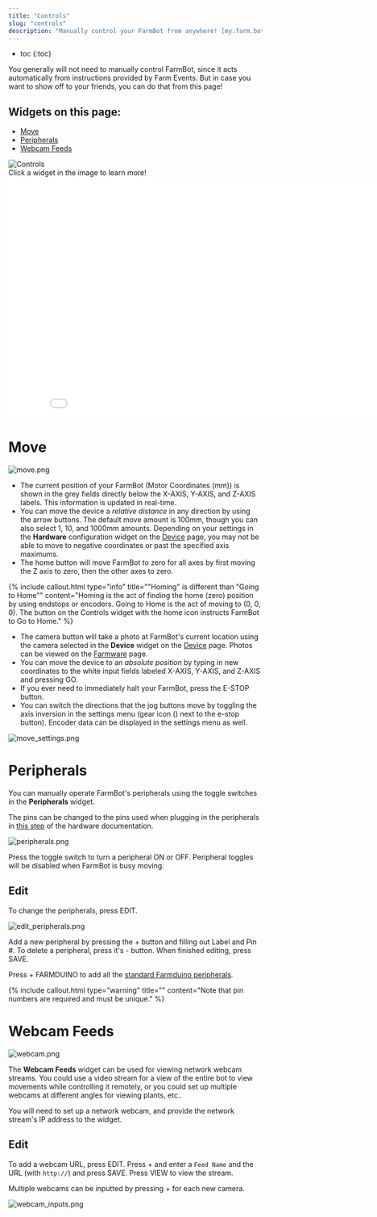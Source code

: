 ```yaml
---
title: "Controls"
slug: "controls"
description: "Manually control your FarmBot from anywhere! [my.farm.bot/app/controls](https://my.farm.bot/app/controls)"
---
```


* toc
{:toc}

You generally will not need to manually control FarmBot, since it acts automatically from instructions provided by Farm Events. But in case you want to show off to your friends, you can do that from this page!

## Widgets on this page:
 * [Move](#move)
 * [Peripherals](#peripherals)
 * [Webcam Feeds](#webcam-feeds)

<div class="nav-image">
  <img class="nav-image" src="_images/controls.png" alt="Controls" />
  <a href="#move" style="top: 12.33%; left: 10.52%; width: 38.01%; height: 50.23%;"></a>
  <a href="#peripherals" style="top: 66.94%; left: 10.59%; width: 38.01%; height: 30.30%;"></a>
  <a href="#webcam-feeds" style="top: 12.33%; left: 51.40%; width: 46.03%; height: 55.41%;"></a>
</div>
<figcaption class="caption">Click a widget in the image to learn more!</figcaption>



<iframe class="embedly-embed" src="//cdn.embedly.com/widgets/media.html?src=https%3A%2F%2Fwww.youtube.com%2Fembed%2Fvideoseries%3Flist%3DPLMhsMRlKjcNIYlDKDdKvPQuHqBjjS1ZGc&url=http%3A%2F%2Fwww.youtube.com%2Fwatch%3Fv%3D5spRMMoocDU&image=https%3A%2F%2Fi.ytimg.com%2Fvi%2F5spRMMoocDU%2Fhqdefault.jpg&key=f2aa6fc3595946d0afc3d76cbbd25dc3&type=text%2Fhtml&schema=youtube" width="854" height="480" scrolling="no" frameborder="0" allowfullscreen></iframe>



# Move



![move.png](_images/move.png)

  * The current position of your FarmBot (Motor Coordinates (mm)) is shown in the grey fields directly below the X-AXIS, Y-AXIS, and Z-AXIS labels. This information is updated in real-time.
  * You can move the device a *relative distance* in any direction by using the arrow buttons. The default move amount is 100mm, though you can also select 1, 10, and 1000mm amounts. Depending on your settings in the **Hardware** configuration widget on the [Device](device.md)  page, you may not be able to move to negative coordinates or past the specified axis maximums.
  * The home button will move FarmBot to zero for all axes by first moving the Z axis to zero, then the other axes to zero.

{%
include callout.html
type="info"
title="\"Homing\" is different than \"Going to Home\""
content="Homing is the act of finding the home (zero) position by using endstops or encoders. Going to Home is the act of moving to (0, 0, 0). The button on the Controls widget with the home icon instructs FarmBot to Go to Home."
%}

  * The camera button will take a photo at FarmBot's current location using the camera selected in the **Device** widget on the [Device](device.md) page. Photos can be viewed on the [Farmware](farmware.md) page.
  * You can move the device to an *absolute position* by typing in new coordinates to the white input fields labeled X-AXIS, Y-AXIS, and Z-AXIS and pressing <span class="fb-button fb-green">GO</span>.
  * If you ever need to immediately halt your FarmBot, press the <span class="fb-button fb-red">E-STOP</span> button.
  * You can switch the directions that the jog buttons move by toggling the axis inversion in the settings menu (gear icon (<span class="fa fa-gear"></span>) next to the e-stop button). Encoder data can be displayed in the settings menu as well.

![move_settings.png](_images/move_settings.png)



# Peripherals

You can manually operate FarmBot's peripherals using the toggle switches in the **Peripherals** widget.

The pins can be changed to the pins used when plugging in the peripherals in [this step](https://genesis.farm.bot/docs/plug-everything-in#step-3-connect-the-peripherals) of the hardware documentation.

![peripherals.png](_images/peripherals.png)

Press the toggle switch to turn a peripheral ON or OFF. Peripheral toggles will be disabled when FarmBot is busy moving.

## Edit
To change the peripherals, press <span class="fb-button fb-gray">EDIT</span>.

![edit_peripherals.png](_images/edit_peripherals.png)

Add a new peripheral by pressing the <span class="fb-button fb-green">+</span> button and filling out <span class="fb-input">Label</span> and <span class="fb-input">Pin #</span>. To delete a peripheral, press it's <span class="fb-button fb-red">-</span> button. When finished editing, press <span class="fb-button fb-green">SAVE</span>.

Press <span class="fb-button fb-green">+ FARMDUINO</span> to add all the [standard Farmduino peripherals](https://genesis.farm.bot/docs/farmduino-peripheral-pin-numbers).

{%
include callout.html
type="warning"
title=""
content="Note that pin numbers are required and must be unique."
%}



# Webcam Feeds



![webcam.png](_images/webcam.png)

The __Webcam Feeds__ widget can be used for viewing network webcam streams. You could use a video stream for a view of the entire bot to view movements while controlling it remotely, or you could set up multiple webcams at different angles for viewing plants, etc..

You will need to set up a network webcam, and provide the network stream's IP address to the widget.

## Edit
To add a webcam URL, press <span class="fb-button fb-gray">EDIT</span>. Press <span class="fb-button fb-green">+</span> and enter a `Feed Name` and the URL (with `http://`) and press <span class="fb-button fb-green">SAVE</span>. Press <span class="fb-button fb-gray">VIEW</span> to view the stream.

Multiple webcams can be inputted by pressing <span class="fb-button fb-green">+</span> for each new camera.

![webcam_inputs.png](_images/webcam_inputs.png)


